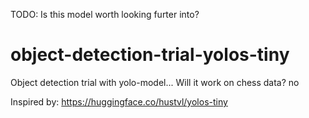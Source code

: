 TODO: Is this model worth looking furter into?

# object-detection-trial-yolos-tiny

Object detection trial with yolo-model... Will it work on chess data? no

Inspired by: https://huggingface.co/hustvl/yolos-tiny
